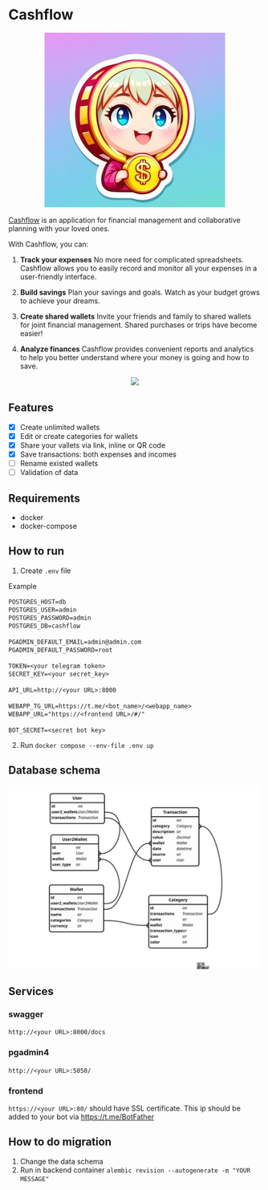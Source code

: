 # Cashflow

<p align="center">
  <img src="https://github.com/Late-Dev/Cashflow/blob/main/avatar.jpeg" />
</p>

[Cashflow](https://t.me/keepcashflowbot) is an application for financial management and collaborative planning with your loved ones. 

With Cashflow, you can:

1. **Track your expenses** No more need for complicated spreadsheets. Cashflow allows you to easily record and monitor all your expenses in a user-friendly interface.

2. **Build savings** Plan your savings and goals. Watch as your budget grows to achieve your dreams.

3. **Create shared wallets** Invite your friends and family to shared wallets for joint financial management. Shared purchases or trips have become easier!

4. **Analyze finances** Cashflow provides convenient reports and analytics to help you better understand where your money is going and how to save.
<p align="center">
  <img height="600" src="https://github.com/Late-Dev/Cashflow/raw/main/cashflow_demo.gif">
</p>


## Features

- [x] Create unlimited wallets
- [x] Edit or create categories for wallets
- [x] Share your vallets via link, inline or QR code
- [x] Save transactions: both expenses and incomes
- [ ] Rename existed wallets
- [ ] Validation of data

## Requirements

- docker
- docker-compose

## How to run


1. Create ```.env``` file

Example
```
POSTGRES_HOST=db
POSTGRES_USER=admin
POSTGRES_PASSWORD=admin
POSTGRES_DB=cashflow

PGADMIN_DEFAULT_EMAIL=admin@admin.com
PGADMIN_DEFAULT_PASSWORD=root

TOKEN=<your telegram token>
SECRET_KEY=<your secret_key>

API_URL=http://<your URL>:8000

WEBAPP_TG_URL=https://t.me/<bot_name>/<webapp_name>
WEBAPP_URL="https://<frontend URL>/#/"

BOT_SECRET=<secret bot key>
```


2. Run ```docker compose --env-file .env up```

## Database schema

![schema](schema.svg)

## Services

### swagger
```http://<your URL>:8000/docs```

### pgadmin4
```http://<your URL>:5050/```

### frontend
```https://<your URL>:80/```
should have SSL certificate. This ip should be added to your bot via https://t.me/BotFather 


## How to do migration

1. Сhange the data schema 
2. Run in backend container ```alembic revision --autogenerate -m "YOUR MESSAGE"```
